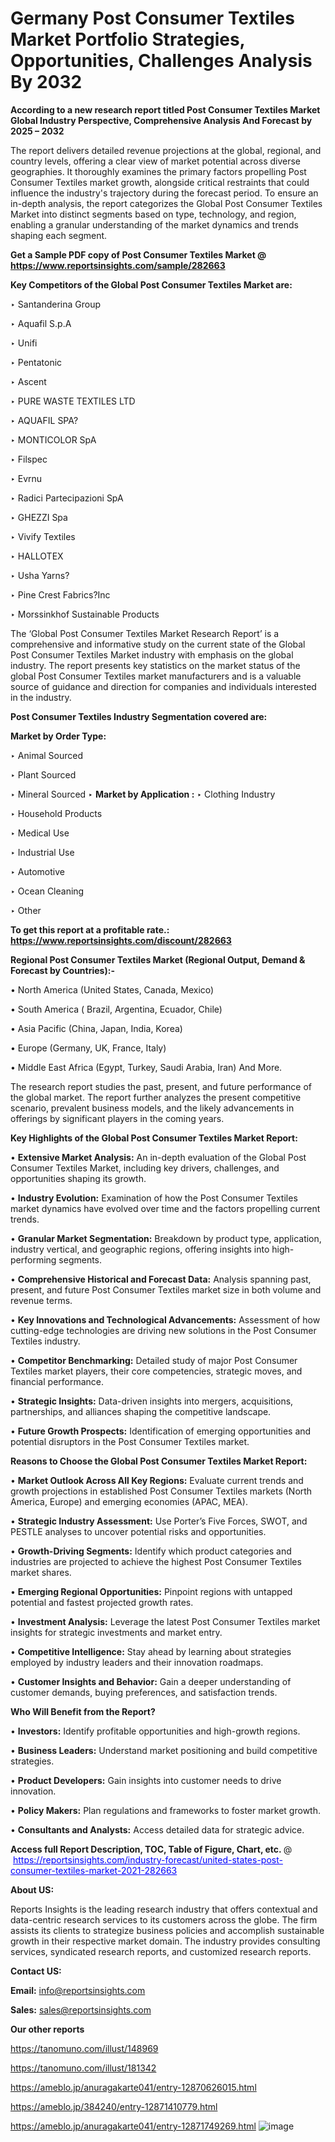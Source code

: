 # Germany Post Consumer Textiles Market Portfolio Strategies, Opportunities, Challenges Analysis By 2032

<strong>According to a new research report titled Post Consumer Textiles Market Global Industry Perspective, Comprehensive Analysis And Forecast by 2025 – 2032</strong>

The report delivers detailed revenue projections at the global, regional, and country levels, offering a clear view of market potential across diverse geographies. It thoroughly examines the primary factors propelling Post Consumer Textiles market growth, alongside critical restraints that could influence the industry's trajectory during the forecast period. To ensure an in-depth analysis, the report categorizes the Global Post Consumer Textiles Market into distinct segments based on type, technology, and region, enabling a granular understanding of the market dynamics and trends shaping each segment.

<strong>Get a Sample PDF copy of Post Consumer Textiles Market </strong><strong>@<a href=https://www.reportsinsights.com/sample/282663 style=color:#0000ff;> https://www.reportsinsights.com/sample/282663</a></strong></font>

<strong>Key Competitors of the Global Post Consumer Textiles Market are:</strong>

‣ Santanderina Group

‣ Aquafil S.p.A

‣ Unifi

‣ Pentatonic

‣ Ascent

‣ PURE WASTE TEXTILES LTD

‣ AQUAFIL SPA?

‣ MONTICOLOR SpA

‣ Filspec

‣ Evrnu

‣ Radici Partecipazioni SpA

‣ GHEZZI Spa

‣ Vivify Textiles

‣ HALLOTEX

‣ Usha Yarns?

‣ Pine Crest Fabrics?Inc

‣ Morssinkhof Sustainable Products

The ‘Global Post Consumer Textiles Market Research Report’ is a comprehensive and informative study on the current state of the Global Post Consumer Textiles Market industry with emphasis on the global industry. The report presents key statistics on the market status of the global Post Consumer Textiles market manufacturers and is a valuable source of guidance and direction for companies and individuals interested in the industry.

<strong>Post Consumer Textiles Industry Segmentation covered are:</strong>

<strong>Market by Order Type: </strong>

‣ Animal Sourced

‣ Plant Sourced

‣ Mineral Sourced
‣ 
<strong>Market by Application :</strong>
‣ Clothing Industry

‣ Household Products

‣ Medical Use

‣ Industrial Use

‣ Automotive

‣ Ocean Cleaning

‣ Other

<strong>To get this report at a profitable rate.: <a href=https://www.reportsinsights.com/discount/282663 style=color:#0000ff;>https://www.reportsinsights.com/discount/282663</a></strong></font>

<strong>Regional Post Consumer Textiles Market (Regional Output, Demand &amp; Forecast by Countries):-</strong>

• North America (United States, Canada, Mexico)

• South America ( Brazil, Argentina, Ecuador, Chile)

• Asia Pacific (China, Japan, India, Korea)

• Europe (Germany, UK, France, Italy)

• Middle East Africa (Egypt, Turkey, Saudi Arabia, Iran) And More.

The research report studies the past, present, and future performance of the global market. The report further analyzes the present competitive scenario, prevalent business models, and the likely advancements in offerings by significant players in the coming years.

<strong>Key Highlights of the Global Post Consumer Textiles Market Report:</strong>

• <strong>Extensive Market Analysis:</strong> An in-depth evaluation of the Global Post Consumer Textiles Market, including key drivers, challenges, and opportunities shaping its growth.

• <strong>Industry Evolution:</strong> Examination of how the Post Consumer Textiles market dynamics have evolved over time and the factors propelling current trends.

• <strong>Granular Market Segmentation:</strong> Breakdown by product type, application, industry vertical, and geographic regions, offering insights into high-performing segments.

• <strong>Comprehensive Historical and Forecast Data:</strong> Analysis spanning past, present, and future Post Consumer Textiles market size in both volume and revenue terms.

• <strong>Key Innovations and Technological Advancements:</strong> Assessment of how cutting-edge technologies are driving new solutions in the Post Consumer Textiles industry.

• <strong>Competitor Benchmarking:</strong> Detailed study of major Post Consumer Textiles market players, their core competencies, strategic moves, and financial performance.

• <strong>Strategic Insights:</strong> Data-driven insights into mergers, acquisitions, partnerships, and alliances shaping the competitive landscape.

• <strong>Future Growth Prospects:</strong> Identification of emerging opportunities and potential disruptors in the Post Consumer Textiles market.

<strong>Reasons to Choose the Global Post Consumer Textiles Market Report:</strong>

• <strong>Market Outlook Across All Key Regions:</strong> Evaluate current trends and growth projections in established Post Consumer Textiles markets (North America, Europe) and emerging economies (APAC, MEA).

• <strong>Strategic Industry Assessment:</strong> Use Porter’s Five Forces, SWOT, and PESTLE analyses to uncover potential risks and opportunities.

• <strong>Growth-Driving Segments:</strong> Identify which product categories and industries are projected to achieve the highest Post Consumer Textiles market shares.

• <strong>Emerging Regional Opportunities:</strong> Pinpoint regions with untapped potential and fastest projected growth rates.

• <strong>Investment Analysis:</strong> Leverage the latest Post Consumer Textiles market insights for strategic investments and market entry.

• <strong>Competitive Intelligence:</strong> Stay ahead by learning about strategies employed by industry leaders and their innovation roadmaps.

• <strong>Customer Insights and Behavior:</strong> Gain a deeper understanding of customer demands, buying preferences, and satisfaction trends.

<strong>Who Will Benefit from the Report?</strong>

• <strong>Investors:</strong> Identify profitable opportunities and high-growth regions.

• <strong>Business Leaders:</strong> Understand market positioning and build competitive strategies.

• <strong>Product Developers:</strong> Gain insights into customer needs to drive innovation.

• <strong>Policy Makers:</strong> Plan regulations and frameworks to foster market growth.

• <strong>Consultants and Analysts:</strong> Access detailed data for strategic advice.
</ul>
<strong>Access full Report Description, TOC, Table of Figure, Chart, etc. </strong>@  <a href=https://reportsinsights.com/industry-forecast/united-states-post-consumer-textiles-market-2021-282663 style=color:#0000ff;>https://reportsinsights.com/industry-forecast/united-states-post-consumer-textiles-market-2021-282663</a></font>

<strong><strong>About US</strong>:</strong>

Reports Insights is the leading research industry that offers contextual and data-centric research services to its customers across the globe. The firm assists its clients to strategize business policies and accomplish sustainable growth in their respective market domain. The industry provides consulting services, syndicated research reports, and customized research reports.

<strong>Contact US:</strong>

<p class=""""><b>Email:</b> <a href=mailto:info@reportsinsights.com>info@reportsinsights.com</a></p>
<p class=""""><b>Sales:</b> <a href=mailto:sales@reportsinsights.com>sales@reportsinsights.com</a></p>

<strong>Our other reports</strong>

<a href=https://tanomuno.com/illust/148969>https://tanomuno.com/illust/148969</a>

<a href=https://tanomuno.com/illust/181342>https://tanomuno.com/illust/181342</a>

<a href=https://ameblo.jp/anuragakarte041/entry-12870626015.html>https://ameblo.jp/anuragakarte041/entry-12870626015.html</a>

<a href=https://ameblo.jp/384240/entry-12871410779.html>https://ameblo.jp/384240/entry-12871410779.html</a>

<a href=https://ameblo.jp/anuragakarte041/entry-12871749269.html>https://ameblo.jp/anuragakarte041/entry-12871749269.html</a>
![image](https://github.com/user-attachments/assets/fe9e6a94-270f-44ba-9329-10d4e07f401b)
